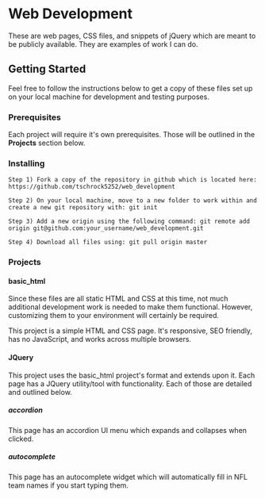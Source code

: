 # Web Development

These are web pages, CSS files, and snippets of jQuery which are meant to be publicly available. They are examples of work I can do.

## Getting Started

Feel free to follow the instructions below to get a copy of these files set up on your local machine for development and testing purposes.

### Prerequisites

Each project will require it's own prerequisites. Those will be outlined in the **Projects** section below.

### Installing

```
Step 1) Fork a copy of the repository in github which is located here: https://github.com/tschrock5252/web_development

Step 2) On your local machine, move to a new folder to work within and create a new git repository with: git init

Step 3) Add a new origin using the following command: git remote add origin git@github.com:your_username/web_development.git

Step 4) Download all files using: git pull origin master
```

### Projects

#### basic_html

Since these files are all static HTML and CSS at this time, not much additional development work is needed to make them functional. However, customizing them to your environment will certainly be required.

This project is a simple HTML and CSS page. It's responsive, SEO friendly, has no JavaScript, and works across multiple browsers.

#### JQuery 

This project uses the basic_html project's format and extends upon it. Each page has a JQuery utility/tool with functionality. Each of those are detailed and outlined below. 

##### accordion

This page has an accordion UI menu which expands and collapses when clicked. 

##### autocomplete

This page has an autocomplete widget which will automatically fill in NFL team names if you start typing them.
